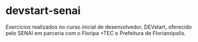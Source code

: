 # devstart-senai

Exercícios realizados no curso inicial de desenvolvedor, DEVstart, oferecido pelo SENAI em parceria com o Floripa +TEC e Prefeitura de Florianópolis.
